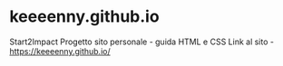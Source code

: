 # keeeenny.github.io

Start2Impact
Progetto sito personale - guida HTML e CSS
Link al sito - https://keeeenny.github.io/

